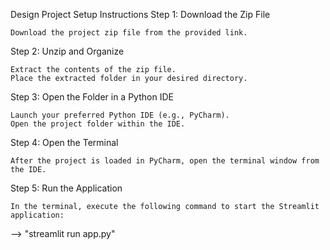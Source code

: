 Design Project Setup Instructions
Step 1: Download the Zip File

    Download the project zip file from the provided link.

Step 2: Unzip and Organize

    Extract the contents of the zip file.
    Place the extracted folder in your desired directory.

Step 3: Open the Folder in a Python IDE

    Launch your preferred Python IDE (e.g., PyCharm).
    Open the project folder within the IDE.

Step 4: Open the Terminal

    After the project is loaded in PyCharm, open the terminal window from the IDE.

Step 5: Run the Application

    In the terminal, execute the following command to start the Streamlit application:

--> "streamlit run app.py"
